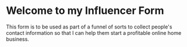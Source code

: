 # Welcome to my Influencer Form

This form is to be used as part of a funnel of sorts to collect people's contact information so that I can help
them start a profitable online home business.
